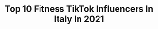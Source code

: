 ---
title: Top 10 Fitness TikTok Influencers In Italy In 2021
description: >-
  Find top fitness TikTok influencers in Italy in 2021. Most popular hashtags: #fitness #perte #fyp #allenamento.
platform: TikTok
hits: 132
text_top: Discover the best TikTok influencers on inBeat.
text_bottom: inBeat aggregates 132 TikTok influencers like this in Italy for you to collaborate.
profiles:
  - username: "beatrice.finizii95"
    fullname: >-
      BEATRICE FINIZII
    bio: >-
      ♦️Crea la TUA creazione ♦️ ➡️ig: B_FITNESS.COLLECTION⬅️ IG: LEFINIZIICREAZIONI
    location: "Italy"
    followers: 7537
    engagement: 923
    commentsToLikes: 0.141071
    id: ck8qh4xkj3jnk0j78guxuycy6
    verified: false
    hashtags: "#harrypotteralways, #harrypotterita, #palestrato, #handmadenecklace"
  - username: "falonvr"
    fullname: >-
      Falon Vargas
    bio: >-
      🇨🇷 in 🇮🇹 Vice Campionessa IFBB Italia Fitness Model Instagram: Falonvargar
    location: "Italy"
    followers: 63300
    engagement: 1314
    commentsToLikes: 0.029596
    id: ckbkgv7kc8hgb0j23st9hrz2v
    verified: false
    hashtags: "#dance, #perte, #tiktokitalia, #puravida"
  - username: "francesco_beautycoach"
    fullname: >-
      FrancescoBeautyCoach
    bio: >-
      💫 TikTok Trends LIVE: Make-up, sopracciglia perfette, skincare, fitness ✨🌟✨
    location: "Italy"
    followers: 13500
    engagement: 1176
    commentsToLikes: 0.247744
    id: ckck5u04wqvuj0j23hqar0ei1
    verified: false
    hashtags: "#trend, #viral, #newtrend, #francescobeautycoach"
  - username: "emmanuelpt.com"
    fullname: >-
      Emmanuel_pt 
    bio: >-
      Follow me on IG ☝🏻 John’s Daddy 🐕 Lifestyle and Fitness 👇🏻New workout
    location: "Italy"
    followers: 95100
    engagement: 570
    commentsToLikes: 0.060945
    id: ckb9id1r48kc50j23w6pjqysr
    verified: false
    hashtags: "#personaltrainer, #imparacontiktok, #ironia, #trend"
  - username: "dragoneddyow"
    fullname: >-
      DragonEddy
    bio: >-
      Asian Boy, Fitness Addict 💪 Pro Player and Twitch Streamer 🎮👾 Follow me on IG
    location: "Italy"
    followers: 4825
    engagement: 1035
    commentsToLikes: 0.045100
    id: cka0yn1gcbvux0i7827on5agz
    verified: false
    hashtags: "#gymmotivation, #fyp, #wasian, #plankchallenge"
  - username: "gionata_triplaa_system"
    fullname: >-
      Gionata Raffaelli
    bio: >-
      Esperto di fitness creatore del metodo TRIPLA A SYSTEM. ▶️ Aggiungimi su IG
    location: "Italy"
    followers: 76300
    engagement: 371
    commentsToLikes: 0.073279
    id: ckc7zjtwv18ub0j23jef9xqv6
    verified: false
    hashtags: "#perte, #upperbodyworkout, #fitnesstrainer, #bodytransformation"
  - username: "matteo.paolini.88"
    fullname: >-
      Matteo Paolini
    bio: >-
      Fitness & food lover 🇮🇹Italian athlete🇮🇹 ⬇️My Instagram for more⬇️
    location: "Italy"
    followers: 427000
    engagement: 1051
    commentsToLikes: 0.006438
    id: ckc30kog0r9g60j23d6ll9w6n
    verified: false
    hashtags: "#perte, #foryoupage, #sport, #fitnessmotivation"
  - username: "federicocorvi"
    fullname: >-
      Federico
    bio: >-
      PRO FREERIDE ATHLETE SPORT // FITNESS // TRAVEL Instagram: @federicocorvi 🙏🏻
    location: "Italy"
    followers: 16400
    engagement: 565
    commentsToLikes: 0.020972
    id: ck9dx2ho7rjgu0j78qcy5v7p4
    verified: false
    hashtags: "#ski, #mountain, #winter, #skifreeride"
  - username: "deborahfashionsport"
    fullname: >-
      Deborah Spinelli
    bio: >-
      Triathlon | Fitness | Inspiration Instagram 👉🏻 @deborahfashionsport
    location: "Italy"
    followers: 4385
    engagement: 303
    commentsToLikes: 0.068829
    id: cka6e6xx2alj30i784l33iico
    verified: false
    hashtags: "#italy, #fit, #italiangirl, #fitgirl"
  - username: "sonia_dedo"
    fullname: >-
      Sonia Dedo
    bio: >-
      Torino, Italia 🇮🇹 01/01/98 ♑️ Fitness 💪🏼🍑 Seguitemi su Instagram ❤️
    location: "Italy"
    followers: 58600
    engagement: 664
    commentsToLikes: 0.025524
    id: ck8w4fs458fik0j78day4fyol
    verified: false
    hashtags: "#distorsione, #greenscreen, #miofuturoamore, #bulletproof"
---